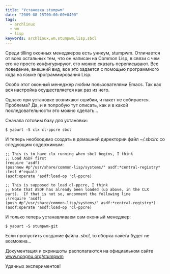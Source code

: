 ```yaml
---
title: "Установка stumpwm"
date: "2009-08-15T00:00:00+0400"
tags:
  - archlinux
  - wm
  - lisp
keywords: archlinux,wm,stumpwm,lisp,sbcl
---
```

Среди tilling оконных менеджеров есть уникум, stumpwm. Отличается от всех остальных тем, что он написан на Common Lisp, в связи с чем его не просто конфигурируют, его можно сказать переписывают. Все поведение, внешний вид, все это задается с помощью программного кода на языке программирования Lisp.

Особо этот оконный менеджер любим пользователями Emacs. Так как вся настройка осуществляется как раз из него.

Однако при установке возникают ошибки, и пакет не собирается. Проблема? Да, и я попробую тут описать, как и в какой последовательности это можно сделать...

Сначала готовим базу для установки:

    $ yaourt -S clx cl-ppcre sbcl

И теперь необходимо создать в домашней директории файл <em>~/.sbclrc</em> со следующим содержимым:

    ;; This is to have clx running when sbcl begins, I think
    ;; Load ASDF first
    (require 'asdf)
    (pushnew #p"/usr/share/common-lisp/systems/" asdf:*central-registry* :test #'equal)
    (asdf:operate 'asdf:load-op 'cl-ppcre)

    ;; This is supposed to load cl-ppcre, I think
    ;; Note that ASDF has already been loaded (up above, in the CLX part).  If that is not so, uncomment the following line
    ;(require 'asdf)
    (push #p"/usr/share/common-lisp/systems/" asdf:*central-registry*)
    (asdf:operate 'asdf:load-op 'cl-ppcre)

И только теперь устанавливаем сам оконный менеджер:

    $ yaourt -S stumpwm-git

Если пропустить создание файла <em>.sbcl</em>, то сборка пакета будет не возможна...

Документация и скриншоты располагаются на официальном сайте <a href="http://www.nongnu.org/stumpwm/index.html" rel="nofollow">www.nongnu.org/stumpwm</a>

Удачных экспериментов!
